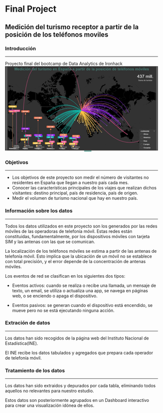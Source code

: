 # Final Project

## Medición del turismo receptor a partir de la posición de los teléfonos moviles


### Introducción
----------------------------------------------------------------------------------------------------------------------------

  Proyecto final del bootcamp de Data Analytics de Ironhack
![image](https://github.com/Vert-ix/Final_Project---Medicion-del-turismo-a-partir-de-los-telefonos-moviles/blob/main/images/mapaTurismo.jpg)



### Objetivos
----------------------------------------------------------------------------------------------------------------------------


   + Los objetivos de este proyecto son medir el número de visitantes no residentes en España que llegan a nuestro país cada mes.
   + Conocer las características principales de los viajes que realizan dichos visitantes: destino principal, país de residencia, país de origen.
   + Medir el volumen de turismo nacional que hay en nuestro país.
  

### Información sobre los datos
----------------------------------------------------------------------------------------------------------------------------

Todos los datos utilizados en este proyecto son los generados por las redes móviles de las operadoras de telefonía móvil. 
Estas redes están constituidas, fundamentalmente, por los dispositivos móviles con tarjeta SIM y las antenas con las que se comunican.

La localización de los teléfonos móviles se estima a partir de las antenas de telefonía móvil. Esto implica que la ubicación de un móvil no se establece con total precisión, y
el error depende de la concentración de antenas móviles.

Los eventos de red se clasifican en los siguientes dos tipos: 

+ Eventos activos: cuando se realiza o recibe una llamada, un mensaje de texto, un email, se utiliza o actualiza una app, se navega en páginas web, o se enciendo o apaga el dispositivo.

+ Eventos pasivos: se generan cuando el dispositivo está encendido, se mueve pero no se está ejecutando ninguna acción. 
  

### Extración de datos
----------------------------------------------------------------------------------------------------------------------------

Los datos han sido recogidos de la página web del Instituto Nacional de Estadística(INE).

El INE recibe los datos tabulados y agregados que prepara cada operador de telefonía móvil.


### Tratamiento de los datos
----------------------------------------------------------------------------------------------------------------------------

Los datos han sido extraidos y depurados por cada tabla, eliminando todos aquellos no relevantes para nuestro estudio.

Estos datos son posteriormente agrupados en un Dashboard interactivo para crear una visualización idónea de ellos.


